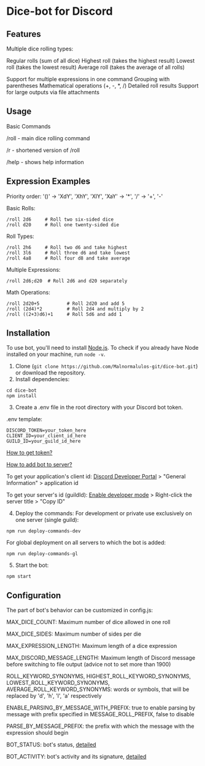 # Dice-bot for Discord
## Features

Multiple dice rolling types:

  Regular rolls (sum of all dice)
  Highest roll (takes the highest result)
  Lowest roll (takes the lowest result)
  Average roll (takes the average of all rolls)


Support for multiple expressions in one command
Grouping with parentheses
Mathematical operations (+, -, *, /)
Detailed roll results
Support for large outputs via file attachments

## Usage
Basic Commands

/roll <expression> - main dice rolling command

/r <expression> - shortened version of /roll

/help - shows help information

## Expression Examples

Priority order: '()' -> 'XdY', 'XhY', 'XlY', 'XaY' -> '*', '/' -> '+', '-'

Basic Rolls:

```
/roll 2d6     # Roll two six-sided dice
/roll d20     # Roll one twenty-sided die
```

Roll Types:

```
/roll 2h6     # Roll two d6 and take highest
/roll 3l6     # Roll three d6 and take lowest
/roll 4a8     # Roll four d8 and take average
```

Multiple Expressions:

```
/roll 2d6;d20  # Roll 2d6 and d20 separately
```

Math Operations:

```
/roll 2d20+5          # Roll 2d20 and add 5
/roll (2d4)*2         # Roll 2d4 and multiply by 2
/roll ((2+3)d6)+1     # Roll 5d6 and add 1
```

## Installation
To use bot, you'll need to install [Node.js](https://nodejs.org/en). To check if you already have Node installed on your machine, run `node -v`.

1. Clone (`git clone https://github.com/Malnormalulos-git/dice-bot.git`) or download the repository.
2. Install dependencies:
```
cd dice-bot
npm install
```
3. Create a .env file in the root directory with your Discord bot token.

.env template:
```
DISCORD_TOKEN=your_token_here
CLIENT_ID=your_client_id_here
GUILD_ID=your_guild_id_here
```
[How to get token?](https://discordjs.guide/preparations/setting-up-a-bot-application.html#creating-your-bot)

[How to add bot to server?](https://discordjs.guide/preparations/adding-your-bot-to-servers.html#bot-invite-links)

To get your application's client id: [Discord Developer Portal](https://discord.com/developers/applications) > "General Information" > application id

To get your server's id (guildId): [Enable developer mode](https://support.discord.com/hc/en-us/articles/206346498-Where-can-I-find-my-User-Server-Message-ID) > Right-click the server title > "Copy ID"

4. Deploy the commands:
For development or private use exclusively on one server (single guild):
```
npm run deploy-commands-dev
```

For global deployment on all servers to which the bot is added:
```
npm run deploy-commands-gl
```

5. Start the bot:
```
npm start
```

## Configuration
The part of bot's behavior can be customized in config.js:

MAX_DICE_COUNT: Maximum number of dice allowed in one roll

MAX_DICE_SIDES: Maximum number of sides per die

MAX_EXPRESSION_LENGTH: Maximum length of a dice expression 

MAX_DISCORD_MESSAGE_LENGTH: Maximum length of Discord message  before switching to file output (advice not to set more than 1900)

ROLL_KEYWORD_SYNONYMS, HIGHEST_ROLL_KEYWORD_SYNONYMS, LOWEST_ROLL_KEYWORD_SYNONYMS, AVERAGE_ROLL_KEYWORD_SYNONYMS: words or symbols, that will be replaced by 'd', 'h', 'l', 'a' respectively

ENABLE_PARSING_BY_MESSAGE_WITH_PREFIX: true to enable parsing by message with prefix specified in MESSAGE_ROLL_PREFIX, false to disable

PARSE_BY_MESSAGE_PREFIX: the prefix with which the message with the expression should begin

BOT_STATUS: bot's status, [detailed](https://discordjs.guide/popular-topics/faq.html#how-do-i-set-my-status-to-watching-listening-to-competing-in)

BOT_ACTIVITY: bot's activity and its signature, [detailed](https://discordjs.guide/popular-topics/faq.html#how-do-i-make-my-bot-display-online-idle-dnd-invisible)
